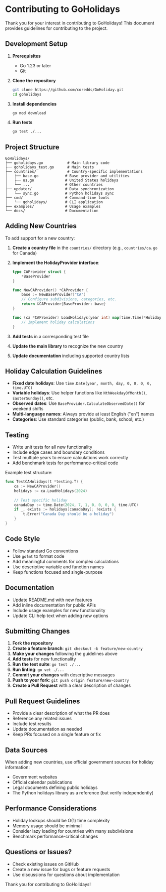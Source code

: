 # Contributing to GoHolidays

Thank you for your interest in contributing to GoHolidays! This document provides guidelines for contributing to the project.

## Development Setup

1. **Prerequisites**
   - Go 1.23 or later
   - Git

2. **Clone the repository**
   ```bash
   git clone https://github.com/coredds/GoHoliday.git
   cd goholidays
   ```

3. **Install dependencies**
   ```bash
   go mod download
   ```

4. **Run tests**
   ```bash
   go test ./...
   ```

## Project Structure

```
GoHolidays/
├── goholidays.go           # Main library code
├── goholidays_test.go      # Main tests
├── countries/              # Country-specific implementations
│   ├── base.go            # Base provider and utilities
│   ├── us.go              # United States holidays
│   └── ...                # Other countries
├── updater/               # Data synchronization
│   └── sync.go            # Python holidays sync
├── cmd/                   # Command-line tools
│   └── goholidays/        # CLI application
├── examples/              # Usage examples
└── docs/                  # Documentation
```

## Adding New Countries

To add support for a new country:

1. **Create a country file** in the `countries/` directory (e.g., `countries/ca.go` for Canada)

2. **Implement the HolidayProvider interface**:
   ```go
   type CAProvider struct {
       *BaseProvider
   }
   
   func NewCAProvider() *CAProvider {
       base := NewBaseProvider("CA")
       // Configure subdivisions, categories, etc.
       return &CAProvider{BaseProvider: base}
   }
   
   func (ca *CAProvider) LoadHolidays(year int) map[time.Time]*Holiday {
       // Implement holiday calculations
   }
   ```

3. **Add tests** in a corresponding test file

4. **Update the main library** to recognize the new country

5. **Update documentation** including supported country lists

## Holiday Calculation Guidelines

- **Fixed date holidays**: Use `time.Date(year, month, day, 0, 0, 0, 0, time.UTC)`
- **Variable holidays**: Use helper functions like `NthWeekdayOfMonth()`, `EasterSunday()`, etc.
- **Observed dates**: Use `BaseProvider.CalculateObservedDate()` for weekend shifts
- **Multi-language names**: Always provide at least English ("en") names
- **Categories**: Use standard categories (public, bank, school, etc.)

## Testing

- Write unit tests for all new functionality
- Include edge cases and boundary conditions
- Test multiple years to ensure calculations work correctly
- Add benchmark tests for performance-critical code

Example test structure:
```go
func TestCAHolidays(t *testing.T) {
    ca := NewCAProvider()
    holidays := ca.LoadHolidays(2024)
    
    // Test specific holiday
    canadaDay := time.Date(2024, 7, 1, 0, 0, 0, 0, time.UTC)
    if _, exists := holidays[canadaDay]; !exists {
        t.Error("Canada Day should be a holiday")
    }
}
```

## Code Style

- Follow standard Go conventions
- Use `gofmt` to format code
- Add meaningful comments for complex calculations
- Use descriptive variable and function names
- Keep functions focused and single-purpose

## Documentation

- Update README.md with new features
- Add inline documentation for public APIs
- Include usage examples for new functionality
- Update CLI help text when adding new options

## Submitting Changes

1. **Fork the repository**
2. **Create a feature branch**: `git checkout -b feature/new-country`
3. **Make your changes** following the guidelines above
4. **Add tests** for new functionality
5. **Run the test suite**: `go test ./...`
6. **Run linting**: `go vet ./...`
7. **Commit your changes** with descriptive messages
8. **Push to your fork**: `git push origin feature/new-country`
9. **Create a Pull Request** with a clear description of changes

## Pull Request Guidelines

- Provide a clear description of what the PR does
- Reference any related issues
- Include test results
- Update documentation as needed
- Keep PRs focused on a single feature or fix

## Data Sources

When adding new countries, use official government sources for holiday information:

- Government websites
- Official calendar publications
- Legal documents defining public holidays
- The Python holidays library as a reference (but verify independently)

## Performance Considerations

- Holiday lookups should be O(1) time complexity
- Memory usage should be minimal
- Consider lazy loading for countries with many subdivisions
- Benchmark performance-critical changes

## Questions or Issues?

- Check existing issues on GitHub
- Create a new issue for bugs or feature requests
- Use discussions for questions about implementation

Thank you for contributing to GoHolidays!
